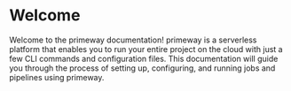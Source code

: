 # Welcome
Welcome to the primeway documentation! primeway is a serverless platform that enables you to run your entire project on the cloud with just a few CLI commands and configuration files. This documentation will guide you through the process of setting up, configuring, and running jobs and pipelines using primeway.

